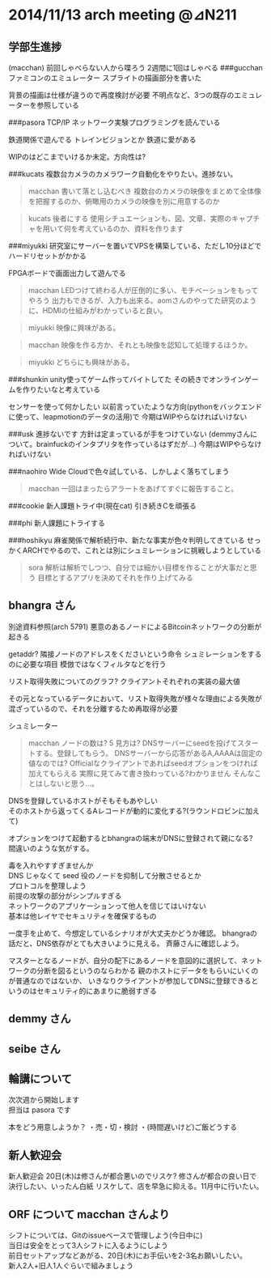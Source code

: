 # 2014/11/13 arch meeting @⊿N211   
## 学部生進捗  
(macchan)
前回しゃべらない人から喋ろう
2週間に1回はしゃべる
###gucchan
ファミコンのエミュレーター
スプライトの描画部分を書いた

背景の描画は仕様が違うので再度検討が必要
不明点など、3つの既存のエミュレーターを参照している

###pasora
TCP/IP ネットワーク実験プログラミングを読んでいる

鉄道関係で遊んでる
トレインビジョンとか
鉄道に愛がある

WIPのはどこまでいけるか未定。方向性は?

###kucats
複数台カメラのカメラワーク自動化をやりたい。進捗ない。

>macchan
書いて落とし込むべき
複数台のカメラの映像をまとめて全体像を把握するのか、俯瞰用のカメラの映像を別に用意するのか


>kucats
後者にする
使用シチュエーションも、図、文章、実際のキャプチャを用いて何を考えているのか、資料を作ります

###miyukki
研究室にサーバーを置いてVPSを構築している、ただし10分ほどでハードリセットがかかる

FPGAボードで画面出力して遊んでる

>macchan
LEDつけて終わる人が圧倒的に多い、モチベーションをもってやろう
出力もできるが、入力も出来る。aomさんのやってた研究のように、HDMIの仕組みがわかっていると良い。

>miyukki
映像に興味がある。

>macchan
映像を作る方か、それとも映像を認知して処理するほうか。

>miyukki
どちらにも興味がある。

###shunkin
unity使ってゲーム作ってバイトしてた
その続きでオンラインゲームを作りたいなと考えている

センサーを使って何かしたい
以前言っていたような方向(pythonをバックエンドに使って、leapmotionのデータの活用)で
今期はWIPやらなければいけない


###usk
進捗ないです
方針は定まっているが手をつけていない
(demmyさんについて。brainfuckのインタプリタを作っているはずだが…)
今期はWIPやらなければいけない

###naohiro
Wide Cloudで色々試している、しかしよく落ちてしまう

>macchan
一回はまったらアラートをあげてすぐに報告すること。

###cookie
新人課題トライ中(現在cat)
引き続きCを頑張る

###phi
新人課題にトライする

###hoshikyu
麻雀関係で解析続行中、新たな事実が色々判明してきている
せっかくARCHでやるので、これとは別にシュミレーションに挑戦しようとしている

>sora
解析は解析でしつつ、自分では細かい目標を作ることが大事だと思う
目標とするアプリを決めてそれを作り上げてみる

## bhangra さん  

別途資料参照(arch 5791)
悪意のあるノードによるBitcoinネットワークの分断が起きる

getaddr?
隣接ノードのアドレスをくださいという命令
シュミレーションをするのに必要な項目
模倣ではなくフィルタなどを行う

リスト取得失敗についてのグラフ?
クライアントそれぞれの実装の最大値

その元となっているデータにおいて、リスト取得失敗が様々な理由による失敗が混ざっているので、それを分離するため再取得が必要

シュミレーター
>macchan
ノードの数は? 5
見方は? DNSサーバーにseedを投げてスタートする。登録してもらう。
DNSサーバーから応答があるA,AAAAは固定の値なのでは? Officialなクライアントであればseedオプションをつければ加えてもらえる
実際に見てみて書き換わっている?わかりません
そんなことはしないと思う...。

DNSを登録しているホストがそもそもあやしい  
そのホストから返ってくるAレコードが動的に変化する?(ラウンドロビンに加えて)

オプションをつけて起動するとbhangraの端末がDNSに登録されて親になる?  
間違いのような気がする。

毒を入れやすすぎませんか  
DNS じゃなくて seed 役のノードを抑制して分散させるとか  
プロトコルを整理しよう  
前提の攻撃の部分がシンプルすぎる  
ネットワークのアプリケーションって他人を信じてはいけない  
基本は他レイヤでセキュリティを確保するもの  

一度手を止めて、今想定しているシナリオが大丈夫かどうか確認。
bhangraの話だと、DNS依存がとても大きいように見える。
斉藤さんに確認しよう。

マスターとなるノードが、自分の配下にあるノードを意図的に選択して、ネットワークの分断を図るというのならわかる
親のホストにデータをもらいにいくのが普通なのではないか、
いきなりクライアントが参加してDNSに登録できるというのはセキュリティ的にあまりに脆弱すぎる


## demmy さん  
## seibe さん  
## 輪講について  
次次週から開始します  
担当は pasora です

本をどう用意しようか？
・売・切・検討
・(時間遅いけど)ご飯どうする  


## 新人歓迎会  
新人歓迎会 20日(木)は修さんが都合悪いのでリスケ?
修さんが都合の良い日で決行したい、いったん白紙
リスケして、店を早急に抑える。11月中に行いたい。


## ORF について macchan さんより  
シフトについては、Gitのissueベースで管理しよう(今日中に)  
当日は安全をとって3人シフトに入るようにしよう  
前日セットアップなどあがる、20日(木)にお手伝いを2-3名お願いしたい。  
新人2人+旧人1人ぐらいで組みましょう  

